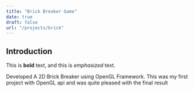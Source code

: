 ```yaml
---
title: "Brick Breaker Game"
date: true
draft: false
url: "/projects/brick"
---
```


## Introduction

This is **bold** text, and this is *emphasized* text.

Developed A 2D Brick Breaker using OpenGL Framework. This was my first project with OpenGL api and was quite pleased with the final result

<!--Add photo -->
